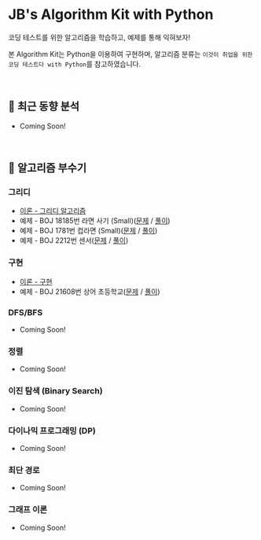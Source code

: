 # JB's Algorithm Kit with Python

코딩 테스트를 위한 알고리즘을 학습하고, 예제를 통해 익혀보자!

본 Algorithm Kit는 Python을 이용하여 구현하며, 알고리즘 분류는 `이것이 취업을 위한 코딩 테스트다 with Python`를 참고하였습니다.

</br>

## 🧐 최근 동향 분석

- Coming Soon!

</br>

## 🔨 알고리즘 부수기

### 그리디

- [이론 - 그리디 알고리즘](./greedy/README.md)
- 예제 - BOJ 18185번 라면 사기 (Small)([문제](https://www.acmicpc.net/problem/18185) / [풀이](./greedy/boj-18185-ramen.py))
- 예제 - BOJ 1781번 컵라면 (Small)([문제](https://www.acmicpc.net/problem/1781) / [풀이](./greedy/boj-1781-cup_ramen.py))
- 예제 - BOJ 2212번 센서([문제](https://www.acmicpc.net/problem/2212) / [풀이](./greedy/boj-2212-sensor.py))

### 구현

- [이론 - 구현](./implementation/README.md)
- 예제 - BOJ 21608번 상어 초등학교([문제](https://www.acmicpc.net/problem/21608) / [풀이](./implementation/boj-21608-shark.py))

### DFS/BFS

- Coming Soon!

### 정렬

- Coming Soon!

### 이진 탐색 (Binary Search)

- Coming Soon!

### 다이나믹 프로그래밍 (DP)

- Coming Soon!

### 최단 경로

- Coming Soon!

### 그래프 이론

- Coming Soon!
